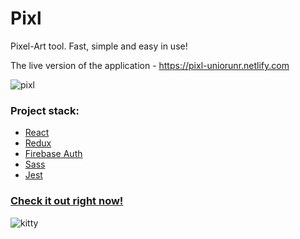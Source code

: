 # Pixl
Pixel-Art tool. Fast, simple and easy in use!

The live version of the application - https://pixl-uniorunr.netlify.com

![pixl](https://user-images.githubusercontent.com/33601725/62035834-200ca100-b1e0-11e9-88f6-8a10a92b2acb.png)

### Project stack:
- [React](https://reactjs.org/)
- [Redux](https://redux.js.org/)
- [Firebase Auth](https://firebase.google.com/products/auth/)
- [Sass](https://sass-lang.com/)
- [Jest](https://jestjs.io/en/)

### [Check it out right now!](https://pixl-uniorunr.netlify.com)

![kitty](https://user-images.githubusercontent.com/33601725/61875035-4b8a4580-aed9-11e9-8bac-5403ab419732.gif)
